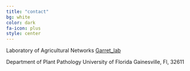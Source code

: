 ```yaml
---
title: "contact"
bg: white
color: dark
fa-icon: plus
style: center
---
```

Laboratory of Agricultural Networks [Garret_lab](https://www.garrettlab.com)

Department of Plant Pathology
University of Florida
Gainesville, Fl, 32611

<span class="more-icons">
<a href="https://twitter.com/ricardoi_"><i class="fa fa-twitter fa-5x"></i></a>
<a href="https://github.com/ricardoi/"><i class="fa fa-github fa-5x"></i></a>
<a href="mailto:ralcala@ufl.edu"><i class="fa fa-envelope fa-5x"></i></a>
<a href="https://scholar.google.com/citations?user=SkBxudIAAAAJ&hl=en"><i class="ai ai-google-scholar fa-5x"></i></a>
<a href="https://orcid.org/0000-0002-7031-2195"><i class="fa fa-orcid fa-5x"></i></a>
</span>
